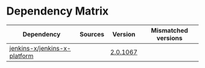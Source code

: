 # Dependency Matrix

Dependency | Sources | Version | Mismatched versions
---------- | ------- | ------- | -------------------
[jenkins-x/jenkins-x-platform](https://github.com/jenkins-x/jenkins-x-platform.git) |  | [2.0.1067](https://github.com/jenkins-x/jenkins-x-platform/releases/tag/v2.0.1067) | 
